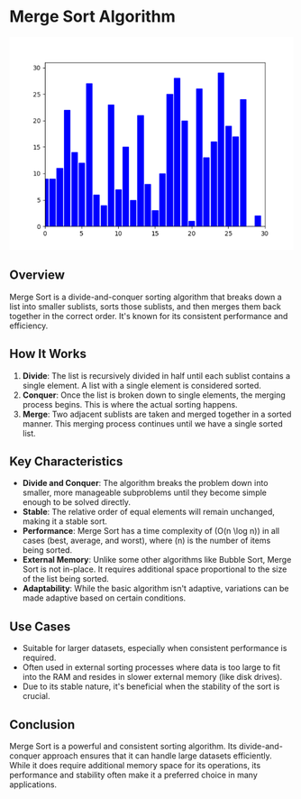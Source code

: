 # Merge Sort Algorithm
![](MergeSort.gif)
## Overview

Merge Sort is a divide-and-conquer sorting algorithm that breaks down a list into smaller sublists, sorts those sublists, and then merges them back together in the correct order. It's known for its consistent performance and efficiency.

## How It Works

1. **Divide**: The list is recursively divided in half until each sublist contains a single element. A list with a single element is considered sorted.
2. **Conquer**: Once the list is broken down to single elements, the merging process begins. This is where the actual sorting happens.
3. **Merge**: Two adjacent sublists are taken and merged together in a sorted manner. This merging process continues until we have a single sorted list.

## Key Characteristics

- **Divide and Conquer**: The algorithm breaks the problem down into smaller, more manageable subproblems until they become simple enough to be solved directly.
- **Stable**: The relative order of equal elements will remain unchanged, making it a stable sort.
- **Performance**: Merge Sort has a time complexity of \(O(n \log n)\) in all cases (best, average, and worst), where \(n\) is the number of items being sorted.
- **External Memory**: Unlike some other algorithms like Bubble Sort, Merge Sort is not in-place. It requires additional space proportional to the size of the list being sorted.
- **Adaptability**: While the basic algorithm isn't adaptive, variations can be made adaptive based on certain conditions.

## Use Cases

- Suitable for larger datasets, especially when consistent performance is required.
- Often used in external sorting processes where data is too large to fit into the RAM and resides in slower external memory (like disk drives).
- Due to its stable nature, it's beneficial when the stability of the sort is crucial.

## Conclusion

Merge Sort is a powerful and consistent sorting algorithm. Its divide-and-conquer approach ensures that it can handle large datasets efficiently. While it does require additional memory space for its operations, its performance and stability often make it a preferred choice in many applications.